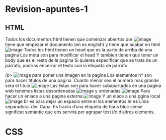 # Revision-apuntes-1
## HTML ##
Todos los documentos html tienen que comenzar abiertos por 
![image](https://user-images.githubusercontent.com/113420563/208618425-b528e448-c769-465d-9f95-48b6dc216829.png)
tiene que empezar el documento (en es english) y tiene que acabar en html
![image](https://user-images.githubusercontent.com/113420563/208618522-33a4c006-d529-4cab-b388-858581b31487.png)
Todos los html tienen un head que es la parte de arriba de una pagina
Los meta son para modificar el head 
Y tambien tienen que tener un body que es el resto de la pagina
Si quieres especificar que se trata de un párrafo, podrías encerrar el texto con la etiqueta de párrafo <p>/p>
![image](https://user-images.githubusercontent.com/113420563/208618695-859d9542-3de6-493a-b18d-44dfd57e2f2a.png)
para poner una imagen en la pagina
Los elementos h* son para hacer titulos de una pagina. Cuanto menor sea el numero mas grande sera el titulo
![image](https://user-images.githubusercontent.com/113420563/208618295-87e6d3db-c981-4fa1-9112-e6486871fc0a.png)
Las listas son para hacer subapartados en una pagina web
tenemos listas desordenadas
![image](https://user-images.githubusercontent.com/113420563/208619108-8d1815e8-f1c7-43c3-8d84-99fe7eb8ceb2.png)
y ordenadas
![image](https://user-images.githubusercontent.com/113420563/208618845-209f1509-64cb-499f-ba82-77104751599e.png)
Para hacer un enlace a una pagina externa 
![image](https://user-images.githubusercontent.com/113420563/208619264-82bac612-75f6-4ec3-b6a9-419d8d232fb5.png)
Y un elace a una pgina local 
![image](https://user-images.githubusercontent.com/113420563/208619402-dd680fcc-74e1-4795-b6f2-4388a336c517.png)
br es para dejar un espacio entre el los elementos
hr es  Línia separadora. 
div: Capa. Es tracta d’una etiqueta de tipus bloc sense significat semàntic que ens servirà per agrupar text i/o d’altres elements. 


# CSS #


